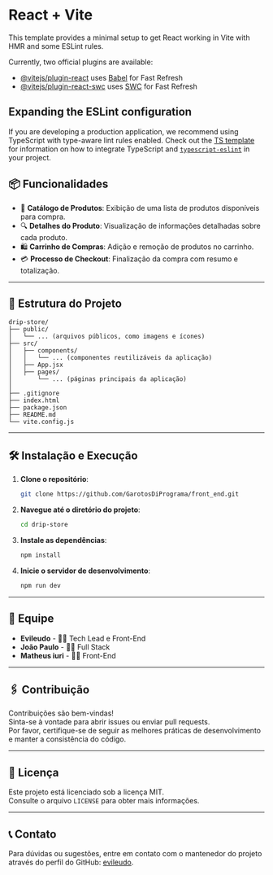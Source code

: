 # React + Vite

This template provides a minimal setup to get React working in Vite with HMR and some ESLint rules.

Currently, two official plugins are available:

- [@vitejs/plugin-react](https://github.com/vitejs/vite-plugin-react/blob/main/packages/plugin-react) uses [Babel](https://babeljs.io/) for Fast Refresh
- [@vitejs/plugin-react-swc](https://github.com/vitejs/vite-plugin-react/blob/main/packages/plugin-react-swc) uses [SWC](https://swc.rs/) for Fast Refresh

## Expanding the ESLint configuration

If you are developing a production application, we recommend using TypeScript with type-aware lint rules enabled. Check out the [TS template](https://github.com/vitejs/vite/tree/main/packages/create-vite/template-react-ts) for information on how to integrate TypeScript and [`typescript-eslint`](https://typescript-eslint.io) in your project.


## 📦 Funcionalidades

- 🛒 **Catálogo de Produtos**: Exibição de uma lista de produtos disponíveis para compra.
- 🔍 **Detalhes do Produto**: Visualização de informações detalhadas sobre cada produto.
- 🛍️ **Carrinho de Compras**: Adição e remoção de produtos no carrinho.
- 💳 **Processo de Checkout**: Finalização da compra com resumo e totalização.

---

## 📂 Estrutura do Projeto

```
drip-store/
├── public/
│   └── ... (arquivos públicos, como imagens e ícones)
├── src/
│   ├── components/
│   │   └── ... (componentes reutilizáveis da aplicação)
│   ├── App.jsx
│   ├── pages/
│       └── ... (páginas principais da aplicação)
│  
├── .gitignore
├── index.html
├── package.json
├── README.md
└── vite.config.js
```

---

## 🛠️ Instalação e Execução

1. **Clone o repositório**:

   ```bash
   git clone https://github.com/GarotosDiPrograma/front_end.git
   ```

2. **Navegue até o diretório do projeto**:

   ```bash
   cd drip-store
   ```

3. **Instale as dependências**:

   ```bash
   npm install
   ```

4. **Inicie o servidor de desenvolvimento**:

   ```bash
   npm run dev
   ```

---

## 👥 Equipe

- **Evileudo** - 🧑‍💻 Tech Lead e Front-End
- **João Paulo** - 👨‍💻 Full Stack
- **Matheus iuri** - 👩‍💻 Front-End

---

## 🖇️ Contribuição

Contribuições são bem-vindas!  
Sinta-se à vontade para abrir issues ou enviar pull requests.  
Por favor, certifique-se de seguir as melhores práticas de desenvolvimento e manter a consistência do código.

---

## 📜 Licença

Este projeto está licenciado sob a licença MIT.  
Consulte o arquivo `LICENSE` para obter mais informações.

---

## 📞 Contato

Para dúvidas ou sugestões, entre em contato com o mantenedor do projeto através do perfil do GitHub: [evileudo](https://github.com/EvileudoMatias).